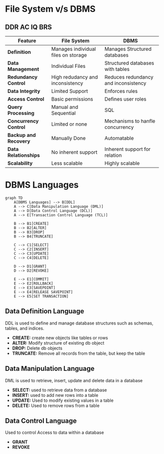 # File System v/s DBMS
## DDR AC IQ BRS

| Feature                 | File System                         | DBMS                                 |
| ----------------------- | ----------------------------------- | ------------------------------------ |
| **Definition**          | Manages individual files on storage | Manages Structured databases         |
| **Data Management**     | Individual Files                    | Structured databases with tables     |
| **Redundancy Control**  | High redudancy and inconsistency    | Reduces redundancy and inconsistency |
| **Data Integrity**      | Limited Support                     | Enforces rules                       |
| **Access Control**      | Basic permissions                   | Defines user roles                   |
| **Query Processing**    | Manual and Sequential               | SQL                                  |
| **Concurrency Control** | Limited or none                     | Mechanisms to hanfle concurrency     |
| **Backup and Recovery** | Manually Done                       | Automatable                          |
| **Data Relationships**  | No inherent support                 | Inherent support for relation        |
| **Scalability**         | Less scalable                       | Highly scalable                      |

# DBMS Languages

```mermaid
graph TD
    A[DBMS Languages] --> B[DDL]
    A --> C[Data Manipulation Language (DML)]
    A --> D[Data Control Language (DCL)]
    A --> E[Transaction Control Language (TCL)]

    B --> B1[CREATE]
    B --> B2[ALTER]
    B --> B3[DROP]
    B --> B4[TRUNCATE]

    C --> C1[SELECT]
    C --> C2[INSERT]
    C --> C3[UPDATE]
    C --> C4[DELETE]

    D --> D1[GRANT]
    D --> D2[REVOKE]

    E --> E1[COMMIT]
    E --> E2[ROLLBACK]
    E --> E3[SAVEPOINT]
    E --> E4[RELEASE SAVEPOINT]
    E --> E5[SET TRANSACTION]

```

## Data Definition Language
DDL is used to define and manage database structures such as schemas, tables, and indices.
- **CREATE:** create new objects like tables or rows
- **ALTER:** Modify structure of existing db object
- **DROP:** Delete db objects
- **TRUNCATE:** Remove all records from the table, but keep the table

## Data Manipulation Language
DML is used to retrieve, insert, update and delete data in a database
- **SELECT:** used to retrieve data from a database
- **INSERT:** used to add new rows into a table
- **UPDATE:** Used to modify existing values in a table
- **DELETE:** Used to remove rows from a table

## Data Control Language
Used to control Access to data within a database
- **GRANT**
- **REVOKE**
